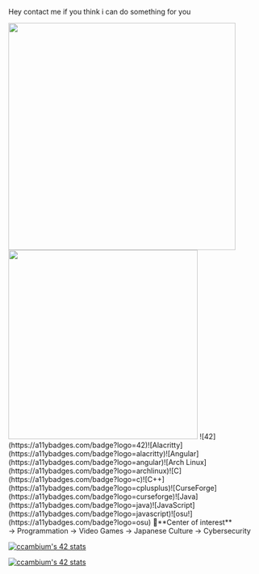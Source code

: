 Hey contact me if you think i can do something for you

<img src="https://github-readme-stats.vercel.app/api?username=RoyaLProg&show_icons=true&theme=gotham&?count_private=true&include_all_commits=true" length="100" width="450"> 
<img src="https://github-readme-stats.vercel.app/api/top-langs/?username=RoyaLProg&layout=compact&theme=gotham" length="100" width="375">
![42](https://a11ybadges.com/badge?logo=42)![Alacritty](https://a11ybadges.com/badge?logo=alacritty)![Angular](https://a11ybadges.com/badge?logo=angular)![Arch Linux](https://a11ybadges.com/badge?logo=archlinux)![C](https://a11ybadges.com/badge?logo=c)![C++](https://a11ybadges.com/badge?logo=cplusplus)![CurseForge](https://a11ybadges.com/badge?logo=curseforge)![Java](https://a11ybadges.com/badge?logo=java)![JavaScript](https://a11ybadges.com/badge?logo=javascript)![osu!](https://a11ybadges.com/badge?logo=osu)
🚩**Center of interest**<br>
 ->  Programmation
 ->  Video Games
 ->  Japanese Culture 
 ->  Cybersecurity <br>

[![ccambium's 42 stats](https://badge42.vercel.app/api/v2/cl9j20swl01330gl2n2fhdahq/stats?cursusId=21&coalitionId=48)](https://github.com/RoyaLProg)

[![ccambium's 42 stats](https://badge42.vercel.app/api/v2/cl9j20swl01330gl2n2fhdahq/stats?cursusId=9&coalitionId=piscine)](https://github.com/JRoyaLProg)

